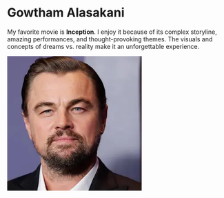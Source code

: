 # Gowtham Alasakani

My favorite movie is **Inception**. I enjoy it because of its complex storyline, amazing performances, and thought-provoking themes. The visuals and concepts of dreams vs. reality make it an unforgettable experience.

![Leonardo DiCaprio](images/leo.jpg)
